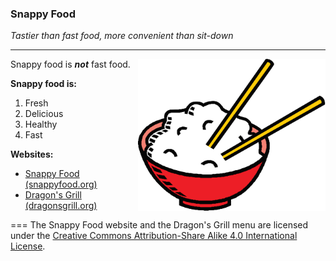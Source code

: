 ### Snappy Food

*Tastier than fast food, more convenient than sit-down*

---
<img align=right width=300 src="websites/www.snappyfood.org/graphics/rice-bowl.png?raw=true">

Snappy food is **_not_** fast food.

**Snappy food is:**
   1. Fresh
   1. Delicious
   1. Healthy
   1. Fast

**Websites:**
   * [Snappy Food (snappyfood.org)](http://snappyfood.org)
   * [Dragon's Grill (dragonsgrill.org)](http://dragonsgrill.org)

===
The Snappy Food website and the Dragon's Grill menu are licensed under the [Creative Commons Attribution-Share Alike 4.0 International License](http://creativecommons.org/licenses/by-sa/4.0/).
